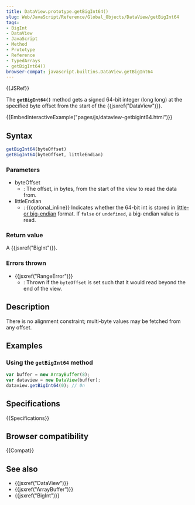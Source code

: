 ```yaml
---
title: DataView.prototype.getBigInt64()
slug: Web/JavaScript/Reference/Global_Objects/DataView/getBigInt64
tags:
- BigInt
- DataView
- JavaScript
- Method
- Prototype
- Reference
- TypedArrays
- getBigInt64()
browser-compat: javascript.builtins.DataView.getBigInt64
---
```

{{JSRef}}

The **`getBigInt64()`** method gets a signed 64-bit integer (long long) at the
specified byte offset from the start of the {{jsxref("DataView")}}.

{{EmbedInteractiveExample("pages/js/dataview-getbigint64.html")}}

## Syntax

```js
getBigInt64(byteOffset)
getBigInt64(byteOffset, littleEndian)
```

### Parameters

*   byteOffset
    *   : The offset, in bytes, from the start of the view to read the data from.
*   littleEndian
    *   : {{optional_inline}} Indicates whether the 64-bit int is stored in
        [little- or big-endian](/en-US/docs/Glossary/Endianness) format. If `false`
        or `undefined`, a big-endian value is read.

### Return value

A {{jsxref("BigInt")}}.

### Errors thrown

*   {{jsxref("RangeError")}}
    *   : Thrown if the `byteOffset` is set such that it would read beyond the end
        of the view.

## Description

There is no alignment constraint; multi-byte values may be fetched from any
offset.

## Examples

### Using the `getBigInt64` method

```js
var buffer = new ArrayBuffer(8);
var dataview = new DataView(buffer);
dataview.getBigInt64(0); // 0n
```

## Specifications

{{Specifications}}

## Browser compatibility

{{Compat}}

## See also

*   {{jsxref("DataView")}}
*   {{jsxref("ArrayBuffer")}}
*   {{jsxref("BigInt")}}
